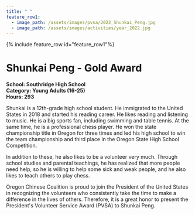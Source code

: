 ```yaml
---
title: " "
feature_row1:
  - image_path: /assets/images/pvsa/2022_Shunkai_Peng.jpg
  - image_path: /assets/images/activities/year_2022.jpg
---
```


{% include feature_row id="feature_row1"%}

# Shunkai Peng - Gold Award

**School: Southridge High School**  
**Category: Young Adults (16-25)**  
**Hours: 293**  

Shunkai is a 12th-grade high school student. He immigrated to the United States in 2018 and started his reading career. He likes reading and listening to music. He is a big sports fan, including swimming and table tennis. At the same time, he is a professional chess player. He won the state championship title in Oregon for three times and led his high school to win the team championship and third place in the Oregon State High School Competition.

In addition to these, he also likes to be a volunteer very much. Through school studies and parental teachings, he has realized that more people need help, so he is willing to help some sick and weak people, and he also likes to teach others to play chess.

Oregon Chinese Coalition is proud to join the President of the United States in recognizing the volunteers who consistently take the time to make a difference in the lives of others. Therefore, it is a great honor to present the President's Volunteer Service Award (PVSA) to Shunkai Peng.
